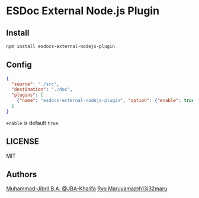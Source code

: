 # ESDoc External Node.js Plugin
## Install
```bash
npm install esdocs-external-nodejs-plugin
```

## Config
```json
{
  "source": "./src",
  "destination": "./doc",
  "plugins": [
    {"name": "esdocs-external-nodejs-plugin", "option": {"enable": true}}
  ]
}
```

`enable` is default `true`.

## LICENSE
MIT

## Authors
[Muhammad-Jibril B.A. @JBA-Khalifa](https://github.com/JBA-Khalifa)
[Ryo Maruyama@h13i32maru](https://github.com/h13i32maru)